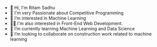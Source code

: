 
<!---👋 Hi, I'm Ritam Sadhu
- 🌱 I'm very Passionate about Competitive Programming-->
- 👋 Hi, I'm Ritam Sadhu
- 🌱 I'm very Passionate about Competitive Programming
- 👀 I’m interested in Machine Learning
- 🏳️‍🌈 I'm also interested in Front-End Web Development.
- 🔭 I’m currently learning Machine Learning and Data Science
- 👯 I’m looking to collaborate on construction work related to machine learning
<!--
**bookhead4moron/bookhead4moron** is a ✨ _special_ ✨ repository because its `README.md` (this file) appears on your GitHub profile.

Here are some ideas to get you started:

- 🔭 I’m currently working on ...
- 🌱 I’m currently learning ...
- 👯 I’m looking to collaborate on ...
- 🤔 I’m looking for help with ...
- 💬 Ask me about ...
- 📫 How to reach me: ...
- 😄 Pronouns: ...
- ⚡ Fun fact: ...
-->
